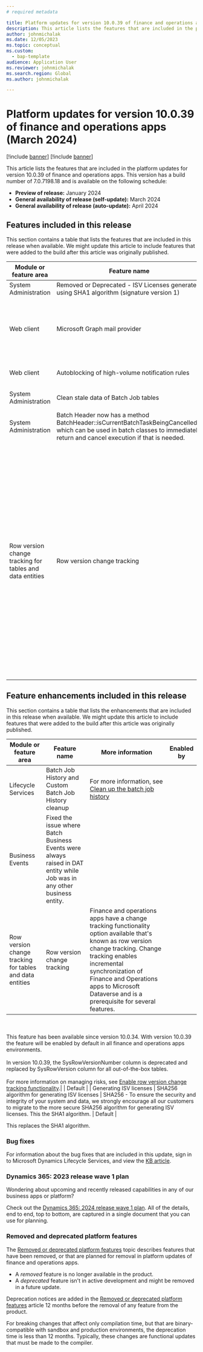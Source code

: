 ```yaml
---
# required metadata

title: Platform updates for version 10.0.39 of finance and operations apps (March 2024)
description: This article lists the features that are included in the platform updates for version 10.0.39 of finance and operations apps.
author: johnmichalak
ms.date: 12/05/2023
ms.topic: conceptual
ms.custom: 
  - bap-template
audience: Application User
ms.reviewer: johnmichalak
ms.search.region: Global
ms.author: johnmichalak

---
```

# Platform updates for version 10.0.39 of finance and operations apps (March 2024)

[!include [banner](../includes/banner.md)]
[!include [banner](../includes/preview-banner.md)]

This article lists the features that are included in the platform updates for version 10.0.39 of finance and operations apps. This version has a build number of 7.0.7198.18 and is available on the following schedule:

- **Preview of release:** January 2024
- **General availability of release (self-update):** March 2024
- **General availability of release (auto-update):** April 2024

## Features included in this release

This section contains a table that lists the features that are included in this release when available. We might update this article to include features that were added to the build after this article was originally published.

| Module or feature area | Feature name | More information | Enabled by |
|---|---|---|---|
| System Administration | Removed or Deprecated - ISV Licenses generated using SHA1 algorithm (signature version 1) | [Removed or deprecated platform features](removed-deprecated-features-platform-updates.md#isv-licenses-generated-using-sha1-algorithm-signature-version-1) | Feature management | 
| Web client | Microsoft Graph mail provider | This is the replacement mail provider for the deprecated Exchange provider, which no longer works mid September 2024. For more information, see [Configure or send email](../../dev-itpro/organization-administration/configure-email.md#send-email-with-microsoft-graph). | Admin configuration |
| Web client | Autoblocking of high-volume notification rules | For more information, see [Messaging system](../../dev-itpro/user-interface/messaging-user.md#how-do-i-manage-processes-that-generate-lots-of-notifications) | On by default (Feature management) |
| System Administration | Clean stale data of Batch Job tables | For more information, see [Clean up the batch job table](../../dev-itpro/sysadmin/batch-job-cleanup.md) | Default |
| System Administration | Batch Header now has a method BatchHeader::isCurrentBatchTaskBeingCancelled() which can be used in batch classes to immediately return and cancel execution if that is needed. | |
| Row version change tracking for tables and data entities | Row version change tracking | Finance and operations apps have a change tracking functionality option available that's known as row version change tracking. Change tracking enables incremental synchronization of Finance and Operations apps to Microsoft Dataverse and is a prerequisite for several features. This feature has been available since version 10.0.34. With version 10.0.39 the feature will be enabled by default in all finance and operations apps environments. In version 10.0.39, the **SysRowVersionNumber** column is deprecated and replaced by SysRowVersion column for all out-of-the-box tables. For more information, see [Enable row version change tracking functionality](../../dev-itpro/data-entities/rowversion-change-track.md#enable-row-version-change-tracking-functionality). | Default |

## Feature enhancements included in this release

This section contains a table that lists the enhancements that are included in this release when available. We might update this article to include features that were added to the build after this article was originally published.

| Module or feature area | Feature name | More information | Enabled by |
|---|---|---|---|
| Lifecycle Services | Batch Job History and Custom Batch Job History cleanup | For more information, see [Clean up the batch job history](../../dev-itpro/sysadmin/batch-history-cleanup.md) | |
| Business Events | Fixed the issue where Batch Business Events were always raised in DAT entity while Job was in any other business entity. | | |
| Row version change tracking for tables and data entities | Row version change tracking | Finance and operations apps have a change tracking functionality option available that's known as row version change tracking. Change tracking enables incremental synchronization of Finance and Operations apps to Microsoft Dataverse and is a prerequisite for several features.
</br></br>
This feature has been available since version 10.0.34. With version 10.0.39 the feature will be enabled by default in all finance and operations apps environments. 
</br></br>
In version 10.0.39, the SysRowVersionNumber column is deprecated and replaced by SysRowVersion column for all out-of-the-box tables. 
</br></br>
For more information on  managing risks, see [Enable row version change tracking functionality](../..//fin-ops-core/dev-itpro/data-entities/rowversion-change-track.md#enable-row-version-change-tracking-functionality).|
| Default |
| Generating ISV licenses | SHA256 algorithm for generating ISV licenses | SHA256 - To ensure the security and integrity of your system and data, we strongly encourage all our customers to migrate to the more secure SHA256 algorithm for generating ISV licenses. This [](removed-deprecated-features-platform-updates.md#isv-licenses-generated-using-sha1-algorithm-signature-version-1) the SHA1 algorithm. | Default |

This replaces the SHA1 algorithm. 


### Bug fixes

For information about the bug fixes that are included in this update, sign in to Microsoft Dynamics Lifecycle Services, and view the [KB article](https://fix.lcs.dynamics.com/Issue/Details?bugId=886261).

### Dynamics 365: 2023 release wave 1 plan

Wondering about upcoming and recently released capabilities in any of our business apps or platform?

Check out the [Dynamics 365: 2024 release wave 1 plan](/dynamics365/release-plan/2024wave1/). All of the details, end to end, top to bottom, are captured in a single document that you can use for planning.

### Removed and deprecated platform features

The [Removed or deprecated platform features](../../fin-ops/get-started/removed-deprecated-features-platform-updates.md) topic describes features that have been removed, or that are planned for removal in platform updates of finance and operations apps.

- A *removed* feature is no longer available in the product.
- A *deprecated* feature isn't in active development and might be removed in a future update.

Deprecation notices are added in the [Removed or deprecated platform features](../../fin-ops/get-started/removed-deprecated-features-platform-updates.md) article 12 months before the removal of any feature from the product.

For breaking changes that affect only compilation time, but that are binary-compatible with sandbox and production environments, the deprecation time is less than 12 months. Typically, these changes are 
functional updates that must be made to the compiler.
